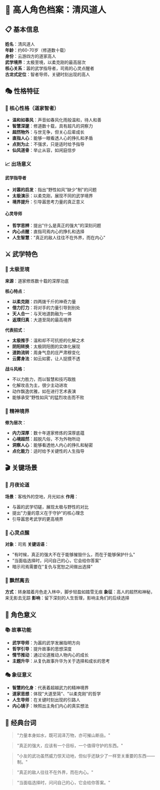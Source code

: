 # 👤 高人角色档案：清风道人

## 📋 基本信息

**姓名**：清风道人  
**年龄**：约60-70岁（修道数十载）  
**身份**：云游四方的道家高人  
**武学境界**：太极至境，以柔克刚的最高层次  
**核心关系**：嚣的武学指导者，司焉的心灵点醒者  
**古龙式定位**：智者导师，关键时刻出现的高人  

## 🎭 性格特征

### 🌟 核心性格（道家智者）
- **温和如春风**：声音如春风化雨般温和，待人和善
- **智慧深邃**：修道数十载，具有超凡的洞察力
- **超然物外**：与世无争，但关心后辈成长
- **直指人心**：能够一眼看透人心的挣扎和矛盾
- **点到为止**：不强求，只是适时给予指导
- **仙风道骨**：举止从容，如闲庭信步

### 📈 出场意义

#### 武学指导者
- **对嚣的启发**：指出"野性如风"缺少"制"的问题
- **太极演示**：以柔克刚，展现不同的武学境界
- **境界提升**：引导嚣思考力量的真正意义

#### 心灵导师
- **哲学思辨**：提出"什么是真正的强大"的深刻问题
- **内心点醒**：直指司焉内心的挣扎和选择
- **人生智慧**："真正的敌人往往不在外界，而在内心"

## ⚔️ 武学特色

### 🌊 太极至境
**来源**：道家修炼数十载的深厚功底

**核心特点**：
- **以柔克刚**：四两拨千斤的神奇力量
- **借力打力**：将对手的力量引导到别处
- **天人合一**：与天地道韵融为一体
- **返璞归真**：大道至简的最高境界

**代表招式**：
- **太极推手**：温和却不可抗拒的化解之术
- **阴阳转换**：太极阴阳图的实体化展现
- **道韵流转**：周身气息的庄严肃穆变化
- **云雾身法**：如云如雾，让人捉摸不透

**战斗风格**：
- 不以力胜力，而以智慧和技巧取胜
- 化解攻击为主，很少主动进攻
- 动作飘逸优雅，如在进行艺术表演
- 能够承受"野性如风"的猛烈攻击而不败

### 🧘 精神境界
**修为层次**：
- **内力深厚**：数十年道家修炼的深厚底蕴
- **心境超然**：超脱凡俗，不为外物所动
- **洞察人心**：能够看透他人内心的挣扎和秘密
- **点化能力**：适时给予关键性的人生指导

## 🎬 关键场景

### 🌙 月夜论道
**场景**：客栈外的空地，月光如水
**作用**：
- 与嚣的武学切磋，展现太极与野性的对比
- 提出"力量的意义在于守护"的核心理念
- 引导嚣思考武学的更高境界

### 💭 心灵点醒
**对象**：司焉
**关键话语**：
- "有时候，真正的强大不在于能够摧毁什么，而在于能够保护什么"
- "当面临选择时，问问自己的心，它会给你答案"
- 暗示司焉需要在"复仇与宽恕之间做出选择"

### 🚶 飘然离去
**方式**：转身踏着月色走入林中，脚步轻盈如踏雪无痕
**象征**：高人的超然和神秘，来无影去无踪
**影响**：留下深刻的人生哲理，影响主角们的后续选择

## 🌟 角色意义

### 📚 故事功能
- **武学导师**：为嚣的武学发展指明方向
- **哲学引导**：提升故事的思想深度
- **情节推动**：通过论道推动人物内心的成长
- **主题升华**：从复仇故事升华为关于选择和成长的思考

### 🎭 象征意义
- **智慧的化身**：代表着超越武力的精神境界
- **道家思想**：体现"大道至简"、"以柔克刚"的哲学
- **人生导师**：在关键时刻出现的引路人
- **内心镜子**：映照出主角们内心的真实想法

## 💫 经典台词

> "力量本身如水，既可润泽万物，亦可摧山断岳。"

> "真正的强大，应该有一个目标，一个值得守护的东西。"

> "小友的武功虽然威力惊天动地，但似乎还缺少了一样至关重要的东西——制。"

> "真正的敌人往往不在外界，而在内心。"

> "当面临选择时，问问自己的心，它会给你答案。"